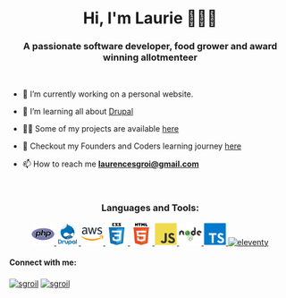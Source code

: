 <h1 align="center">Hi, I'm Laurie 🙆🏽‍♂️</h1>
<h3 align="center">A passionate software developer, food grower and award winning allotmenteer</h3>
<br>

  
- 🔭 I’m currently working on a personal website.

- 🌱 I’m learning all about [Drupal](https://www.drupal.org/)

- 👨‍💻 Some of my projects are available [here](https://github.com/sgroi-l?tab=repositories)

- 📝 Checkout my Founders and Coders learning journey [here](https://github.com/sgroi-l/FAC-Portfolio)

- 📫 How to reach me **laurencesgroi@gmail.com**

<br>


<h3 align="center">Languages and Tools:</h3>
<p align="center"> 
  <a href="https://www.php.net/" target="_blank" rel="noreferrer"> 
    <img src="https://raw.githubusercontent.com/devicons/devicon/master/icons/php/php-original.svg" alt="php" width="40" height="40"/> 
  </a> 
  <a href="https://www.drupal.org/" target="_blank" rel="noreferrer"> 
    <img src="https://raw.githubusercontent.com/devicons/devicon/master/icons/drupal/drupal-original-wordmark.svg" alt="drupal" width="40" height="40"/> 
  </a> 
  <a href="https://aws.amazon.com" target="_blank" rel="noreferrer"> 
    <img src="https://raw.githubusercontent.com/devicons/devicon/master/icons/amazonwebservices/amazonwebservices-original-wordmark.svg" alt="aws" width="40" height="40"/> 
  </a> 
  <a href="https://www.w3schools.com/css/" target="_blank" rel="noreferrer"> 
    <img src="https://raw.githubusercontent.com/devicons/devicon/master/icons/css3/css3-original-wordmark.svg" alt="css3" width="40" height="40"/> 
  </a> 
  <a href="https://www.w3.org/html/" target="_blank" rel="noreferrer"> 
    <img src="https://raw.githubusercontent.com/devicons/devicon/master/icons/html5/html5-original-wordmark.svg" alt="html5" width="40" height="40"/> 
  </a> 
  <a href="https://developer.mozilla.org/en-US/docs/Web/JavaScript" target="_blank" rel="noreferrer"> 
    <img src="https://raw.githubusercontent.com/devicons/devicon/master/icons/javascript/javascript-original.svg" alt="javascript" width="40" height="40"/> 
  </a> 
  <a href="https://nodejs.org" target="_blank" rel="noreferrer"> 
    <img src="https://raw.githubusercontent.com/devicons/devicon/master/icons/nodejs/nodejs-original-wordmark.svg" alt="nodejs" width="40" height="40"/> 
  </a> 
  <a href="https://www.typescriptlang.org/" target="_blank" rel="noreferrer"> 
    <img src="https://raw.githubusercontent.com/devicons/devicon/master/icons/typescript/typescript-original.svg" alt="typescript" width="40" height="40"/> 
  </a> 
  <a href="https://www.11ty.dev/" target="_blank" rel="noreferrer">
    <img src="https://gist.githubusercontent.com/vivek32ta/c7f7bf583c1fb1c58d89301ea40f37fd/raw/f4c85cce5790758286b8f155ef9a177710b995df/11ty.svg" alt="eleventy" width="40" height="40"/>
  </a>
</p>


<h4 align="left">Connect with me:</h4>
<p align="left">
<a href="https://twitter.com/sgroil" target="blank"><img align="center" src="https://raw.githubusercontent.com/rahuldkjain/github-profile-readme-generator/master/src/images/icons/Social/twitter.svg" alt="sgroil" height="30" width="40" /></a>
<a href="https://linkedin.com/in/sgroil" target="blank"><img align="center" src="https://raw.githubusercontent.com/rahuldkjain/github-profile-readme-generator/master/src/images/icons/Social/linked-in-alt.svg" alt="sgroil" height="30" width="40" /></a>
</p>

